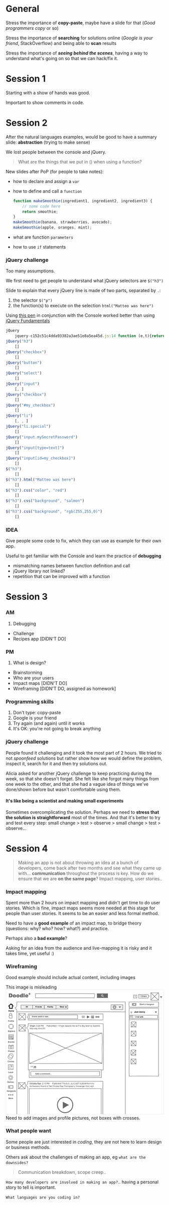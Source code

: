 # General

Stress the importance of **copy-paste**, maybe have a slide for that (*Good programmers copy* or so)

Stress the importance of **searching** for solutions online (*Google is your friend*, StackOverflow) and being able to **scan** results

Stress the importance of ***seeing behind the scenes***, having a way to understand what's going on so that we can hack/fix it.

# Session 1

Starting with a show of hands was good.

Important to show comments in code.

# Session 2

After the natural languages examples, would be good to have a summary slide: **abstraction** (trying to make sense)

We lost people between the console and jQuery.

> What are the things that we put in () when using a function?

New slides after PoP (for people to take notes):

* how to declare and  assign a `var`
* how to define and call a `function` 

	```js
	function makeSmoothie(ingredient1, ingredient2, ingredient3) {
		// some code here
		return smoothie;
	}
	makeSmoothie(banana, strawberries, avocado);
	makeSmoothie(apple, oranges, mint);
	```
* what are function `parameters`
* how to use `if` statements

### jQuery challenge 

Too many assumptions. 

We first need to get people to understand what jQuery selectors are `$("h3")`

Slide to explain that every jQuery line is made of two parts, separated by `.`: 

1. the selector `$("p")`
2. the function(s) to execute on the selection `html("Matteo was here")`


Using [this pen](http://codepen.io/baddeo/pen/jPEMrG) in conjunction with the Console worked better than using [jQuery Fundamentals](http://jqfundamentals.com/chapter/traversing-manipulating)


```js
jQuery
	jquery-c152c51c4dda93382a3ae51e8a5ea45d.js:14 function (e,t){return new it.fn.init(e,t)}
jQuery("h3")
	[]
jQuery("checkbox")
	[]
jQuery("button")
	[]
jQuery("select")
	[]
jQuery("input")
	[, ]
jQuery("checkbox")
	[]
jQuery("#my_checkbox")
	[]
jQuery("li")
	[, , ]
jQuery("li.special")
	[]
jQuery("input.mySecretPassword")
	[]
jQuery("input[type=text]")
	[]
jQuery("input[id=my_checkbox]")
	[]
$("h3")
	[]
$("h3").html("Matteo was here")
	[]
$("h3").css("color", "red")
	[]
$("h3").css("background", "salmon")
	[]
$("h3").css("background", "rgb(255,255,0)")
	[]
```



### IDEA

Give people some code to fix, which they can use as example for their own app.

Useful to get familiar with the Console and learn the practice of **debugging**

* mismatching names between function definition and call
* jQuery library not linked?
* repetition that can be improved with a function


# Session 3

### AM

1. Debugging
* Challenge
* Recipes app [DIDN'T DO]

### PM

1. What is design?
* Brainstorming 
* Who are your users
* Impact maps [DIDN'T DO]
* Wireframing [DIDN'T DO, assigned as homework]

### Programming skills

1. Don't type: copy-paste
2. Google is your friend
3. Try again (and again) until it works
4. It's OK: you're not going to break anything

### jQuery challenge

People found it challenging and it took the most part of 2 hours. We tried to not *spoonfeed* solutions but rather show how we would define the problem, inspect it, search for it and then try solutions out.

Alicia asked for another jQuery challenge to keep practicing during the week, so that she doesn't forget. She felt like she forgot many things from one week to the other, and that she had a vague idea of things we've done/shown before but wasn't comfortable using them. 

#### It's like being a **scientist** and making small experiments


Sometimes overcomplicating the solution. Perhaps we need to **stress that the solution is straightforward** most of the times. And that it's better to try and test every step: small change > test > observe > small change > test > observe...



# Session 4

> Making an app is not about throwing an idea at a bunch of developers, come back after two months and see what they came up with... **communication** throughout the process is key. How do we ensure that we are **on the same page**? Impact mapping, user stories..

### Impact mapping

Spent more than 2 hours on impact mapping and didn't get time to do user stories. Which is fine, impact maps seems more needed at this stage for people than user stories. It seems to be an easier and less formal method.

Need to have a **good example** of an impact map, to bridge theory (questions: why? who? how? what?) and practice.

Perhaps also a **bad example**?

Asking for an idea from the audience and live-mapping it is risky and it takes time, yet useful :)

### Wireframing

Good example should include actual content, including images

This image is misleading
![](../sessions/04/assets/wireframe-example.png)
Need to add images and profile pictures, not boxes with crosses.


### What people want

Some people are just interested in *coding*, they are not here to learn design or business methods.

Others ask about the challenges of making an app, eg `what are the downsides?`

> Communication breakdown, scope creep..

`How many developers are involved in making an app?`.. having a personal story to tell is important.

`What languages are you coding in?`



